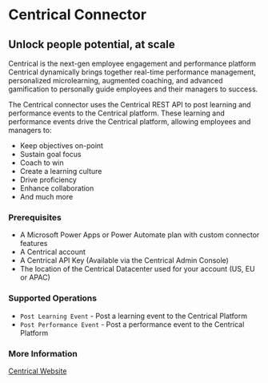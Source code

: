 # Centrical Connector

## Unlock people potential, at scale

Centrical is the next-gen employee engagement and performance platform
<br>
Centrical dynamically brings together real-time performance management, personalized microlearning, augmented coaching, and advanced gamification to personally guide employees and their managers to success.

The Centrical connector uses the Centrical REST API to post learning and performance events to the Centrical platform.
These learning and performance events drive the Centrical platform, allowing employees and managers to:
- Keep objectives on-point
- Sustain goal focus
- Coach to win
- Create a learning culture
- Drive proficiency 
- Enhance collaboration
- And much more

### Prerequisites
- A Microsoft Power Apps or Power Automate plan with custom connector features
- A Centrical account
- A Centrical API Key (Available via the Centrical Admin Console)
- The location of the Centrical Datacenter used for your account (US, EU or APAC)

### Supported Operations
- `Post Learning Event` - Post a learning event to the Centrical Platform
- `Post Performance Event` - Post a performance event to the Centrical Platform

### More Information
[Centrical Website](https://centrical.com)
